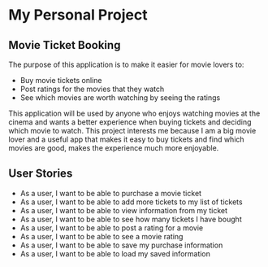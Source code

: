 # My Personal Project

## Movie Ticket Booking

The purpose of this application is to make it easier for 
movie lovers to:

- Buy movie tickets online 
- Post ratings for the movies that they watch
- See which movies are worth watching by seeing the ratings

This application will be used by anyone who enjoys watching
movies at the cinema and wants a better experience when buying tickets
and deciding which movie to watch. This project interests me
because I am a big movie lover and a useful app that makes it
easy to buy tickets and find which movies
are good, makes the experience much more enjoyable.


## User Stories
- As a user, I want to be able to purchase a movie ticket
- As a user, I want to be able to add more tickets to my list of tickets
- As a user, I want to be able to view information from my ticket
- As a user, I want to be able to see how many tickets I have bought
- As a user, I want to be able to post a rating for a movie
- As a user, I want to be able to see a movie rating
- As a user, I want to be able to save my purchase information
- As a user, I want to be able to load my saved information